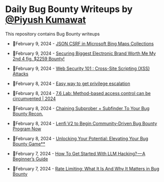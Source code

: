 # Daily Bug Bounty Writeups by [@Piyush Kumawat](https://twitter.com/piyush_supiy) 
This repository contains Bug Bounty writeups

<!-- BLOG-POST-LIST:START -->
 - 💯February 9, 2024 - [JSON CSRF in Microsoft Bing Maps Collections](https://infosecwriteups.com/json-csrf-in-microsoft-bing-maps-collections-74afc2b197d5?source=rss------bug_bounty-5) 

 - 💯February 9, 2024 - [Securing Biggest Electronic Brand Worth Me My 2nd 4 fig. $2259 Bounty!](https://medium.com/@manan_sanghvi/securing-biggest-electronic-brand-worth-me-my-2nd-4-fig-2259-bounty-a053d2053655?source=rss------bug_bounty-5) 

 - 💯February 9, 2024 - [Web Security 101 : Cross-Site Scripting &lpar;XSS&rpar; Attacks](https://iaraoz.medium.com/web-security-101-cross-site-scripting-xss-attacks-5b6c6e8020c7?source=rss------bug_bounty-5) 

 - 💯February 8, 2024 - [Easy way to get privilege escalation](https://medium.com/@Rzizah/easy-way-to-get-privilege-escalation-2c0a96862301?source=rss------bug_bounty-5) 

 - 💯February 8, 2024 - [7.6 Lab: Method-based access control can be circumvented | 2024](https://cyberw1ng.medium.com/7-6-lab-method-based-access-control-can-be-circumvented-2024-edb5df550a66?source=rss------bug_bounty-5) 

 - 💯February 8, 2024 - [Chaining Subprober + Subfinder To Your Bug Bounty Recon.](https://medium.com/@Ajakcybersecurity/chaining-subprober-subfinder-to-your-bug-bounty-recon-017151d1ffce?source=rss------bug_bounty-5) 

 - 💯February 8, 2024 - [Lenfi V2 to Begin Community-Driven Bug Bounty Program Now](https://medium.com/@lenfi/lenfi-v2-to-begin-community-driven-bug-bounty-program-now-c2d312203df2?source=rss------bug_bounty-5) 

 - 💯February 8, 2024 - [Unlocking Your Potential: Elevating Your Bug Bounty Game**](https://medium.com/@mrraghavop12/unlocking-your-potential-elevating-your-bug-bounty-game-5cbf22c4de00?source=rss------bug_bounty-5) 

 - 💯February 7, 2024 - [How To Get Started With LLM Hacking? — A Beginner’s Guide](https://medium.com/@hetisdemerckx/how-to-get-started-with-llm-hacking-a-beginners-guide-273af158b4b0?source=rss------bug_bounty-5) 

 - 💯February 7, 2024 - [Rate Limiting: What It Is And Why It Matters in Bug Bounty](https://infosecwriteups.com/rate-limiting-what-it-is-and-why-it-matters-in-bug-bounty-b0d2ce574049?source=rss------bug_bounty-5) 
<!-- BLOG-POST-LIST:END -->
